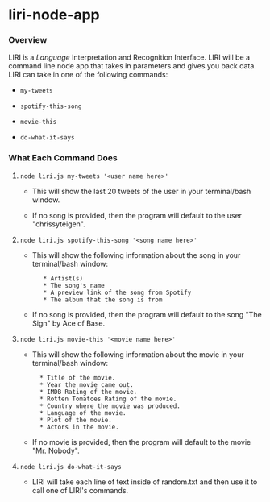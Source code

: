 # liri-node-app

### Overview

LIRI is a _Language_ Interpretation and Recognition Interface. LIRI will be a command line node app that takes in parameters and gives you back data. LIRI can take in one of the following commands:

   * `my-tweets`

   * `spotify-this-song`

   * `movie-this`

   * `do-what-it-says`

### What Each Command Does

1. `node liri.js my-tweets '<user name here>'`

   * This will show the last 20 tweets of the user in your terminal/bash window.

   * If no song is provided, then the program will default to the user "chrissyteigen".

2. `node liri.js spotify-this-song '<song name here>'`

   * This will show the following information about the song in your terminal/bash window:

     ```
        * Artist(s)
        * The song's name
        * A preview link of the song from Spotify
        * The album that the song is from
     ```
   * If no song is provided, then the program will default to the song "The Sign" by Ace of Base.
   
3. `node liri.js movie-this '<movie name here>'`

   * This will show the following information about the movie in your terminal/bash window:

     ```
       * Title of the movie.
       * Year the movie came out.
       * IMDB Rating of the movie.
       * Rotten Tomatoes Rating of the movie.
       * Country where the movie was produced.
       * Language of the movie.
       * Plot of the movie.
       * Actors in the movie.
     ```

   * If no movie is provided, then the program will default to the movie "Mr. Nobody".

4. `node liri.js do-what-it-says`
   
   * LIRI will take each line of text inside of random.txt and then use it to call one of LIRI's commands.



